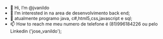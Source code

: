 - 👋 Hi, I’m @jvanildo
- 👀 I’m interested in na area de desenvolvimento back end;
- 🌱 atualmente programo  java, c#,html5,css,javascript e sql;
- 📫 How to reach me meu numero de telefone é (81)996184226 ou pelo Linkedin ('jose_vanildo');

<!---
jvanildo/jvanildo is a ✨ special ✨ repository because its `README.md` (this file) appears on your GitHub profile.
You can click the Preview link to take a look at your changes.
--->
